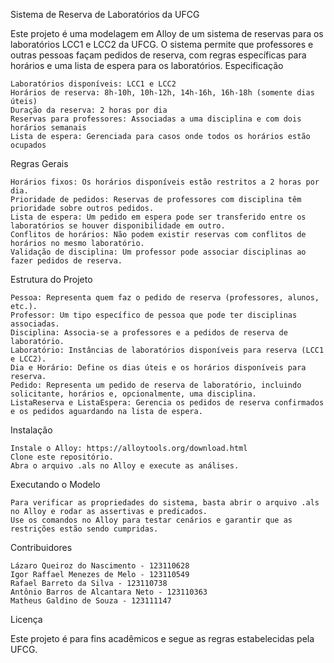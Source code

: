 Sistema de Reserva de Laboratórios da UFCG

Este projeto é uma modelagem em Alloy de um sistema de reservas para os laboratórios LCC1 e LCC2 da UFCG. O sistema permite que professores e outras pessoas façam pedidos de reserva, com regras específicas para horários e uma lista de espera para os laboratórios.
Especificação

    Laboratórios disponíveis: LCC1 e LCC2
    Horários de reserva: 8h-10h, 10h-12h, 14h-16h, 16h-18h (somente dias úteis)
    Duração da reserva: 2 horas por dia
    Reservas para professores: Associadas a uma disciplina e com dois horários semanais
    Lista de espera: Gerenciada para casos onde todos os horários estão ocupados

Regras Gerais

    Horários fixos: Os horários disponíveis estão restritos a 2 horas por dia.
    Prioridade de pedidos: Reservas de professores com disciplina têm prioridade sobre outros pedidos.
    Lista de espera: Um pedido em espera pode ser transferido entre os laboratórios se houver disponibilidade em outro.
    Conflitos de horários: Não podem existir reservas com conflitos de horários no mesmo laboratório.
    Validação de disciplina: Um professor pode associar disciplinas ao fazer pedidos de reserva.

Estrutura do Projeto

    Pessoa: Representa quem faz o pedido de reserva (professores, alunos, etc.).
    Professor: Um tipo específico de pessoa que pode ter disciplinas associadas.
    Disciplina: Associa-se a professores e a pedidos de reserva de laboratório.
    Laboratório: Instâncias de laboratórios disponíveis para reserva (LCC1 e LCC2).
    Dia e Horário: Define os dias úteis e os horários disponíveis para reserva.
    Pedido: Representa um pedido de reserva de laboratório, incluindo solicitante, horários e, opcionalmente, uma disciplina.
    ListaReserva e ListaEspera: Gerencia os pedidos de reserva confirmados e os pedidos aguardando na lista de espera.

Instalação

    Instale o Alloy: https://alloytools.org/download.html
    Clone este repositório.
    Abra o arquivo .als no Alloy e execute as análises.

Executando o Modelo

    Para verificar as propriedades do sistema, basta abrir o arquivo .als no Alloy e rodar as assertivas e predicados.
    Use os comandos no Alloy para testar cenários e garantir que as restrições estão sendo cumpridas.

Contribuidores

    Lázaro Queiroz do Nascimento - 123110628
    Igor Raffael Menezes de Melo - 123110549
    Rafael Barreto da Silva - 123110738
    Antônio Barros de Alcantara Neto - 123110363
    Matheus Galdino de Souza - 123111147

Licença

Este projeto é para fins acadêmicos e segue as regras estabelecidas pela UFCG.
